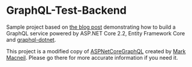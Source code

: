 # GraphQL-Test-Backend
Sample project based on <a href="https://fullstackmark.com/post/17/building-a-graphql-api-with-aspnet-core-2-and-entity-framework-core">the blog post</a> demonstrating how to build a GraphQL service powered by ASP.NET Core 2.2, Entity Framework Core and <a href="https://github.com/graphql-dotnet/graphql-dotnet" target="_blank">graphql-dotnet</a>.


This project is a modified copy of [ASPNetCoreGraphQL](https://github.com/mmacneil/ASPNetCoreGraphQL) created by [Mark Macneil](https://github.com/mmacneil). Please go there for more accurate information if you need it.

